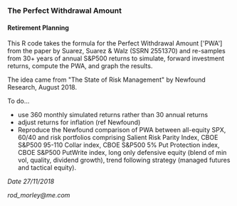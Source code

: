 ### The Perfect Withdrawal Amount
#### Retirement Planning
</h>

This R code takes the formula for the Perfect Withdrawal Amount ['PWA'] from the paper by Suarez, Suarez & Walz (SSRN 2551370) and re-samples from 30+ years of annual S&P500 returns to simulate, forward investment returns, compute the PWA, and graph the results.

The idea came from "The State of Risk Management" by Newfound Research, August 2018.

To do...

- use 360 monthly simulated returns rather than 30 annual returns
- adjust returns for inflation (ref Newfound)
- Reproduce the Newfound comparison of PWA between all-equity SPX, 60/40 and risk portfolios comprising Salient Risk Parity Index, CBOE S&P500 95-110 Collar index, CBOE S&P500 5% Put Protection index, CBOE S&P500 PutWrite index, long only defensive equity (blend of min vol, quality, dividend growth), trend following strategy (managed futures and tactical equity).

_Date 27/11/2018_

_rod_morley@me.com_
